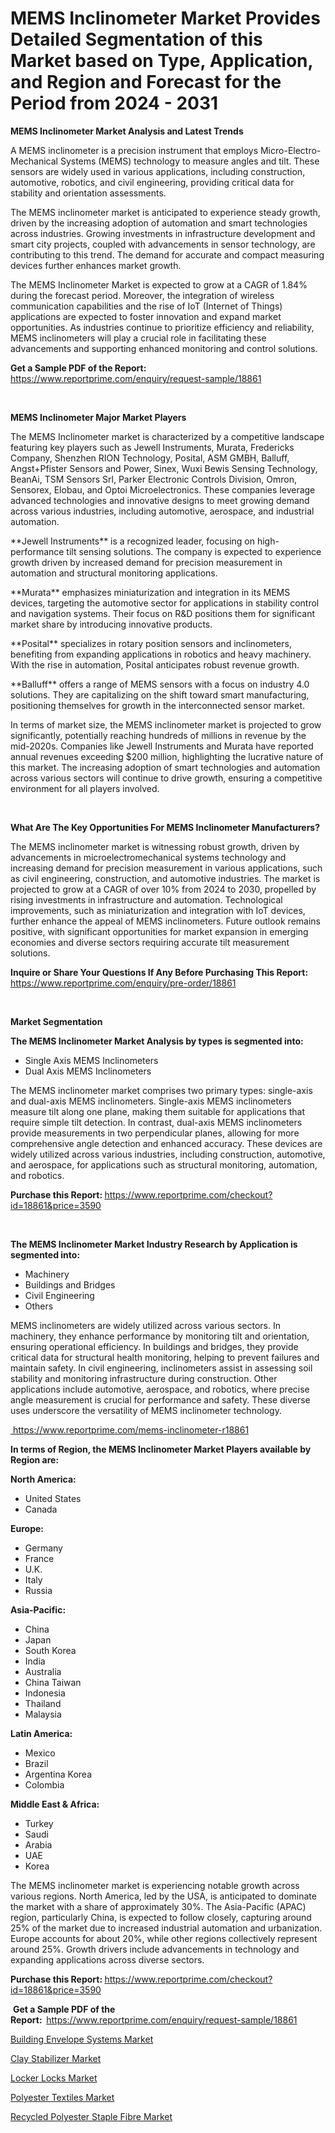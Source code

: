 <p><h1>MEMS Inclinometer Market Provides Detailed Segmentation of this Market based on Type, Application, and Region and Forecast for the Period from 2024 - 2031</h1></p><p><strong>MEMS Inclinometer Market Analysis and Latest Trends</strong></p>
<p><p>A MEMS inclinometer is a precision instrument that employs Micro-Electro-Mechanical Systems (MEMS) technology to measure angles and tilt. These sensors are widely used in various applications, including construction, automotive, robotics, and civil engineering, providing critical data for stability and orientation assessments.</p><p>The MEMS inclinometer market is anticipated to experience steady growth, driven by the increasing adoption of automation and smart technologies across industries. Growing investments in infrastructure development and smart city projects, coupled with advancements in sensor technology, are contributing to this trend. The demand for accurate and compact measuring devices further enhances market growth. </p><p>The MEMS Inclinometer Market is expected to grow at a CAGR of 1.84% during the forecast period. Moreover, the integration of wireless communication capabilities and the rise of IoT (Internet of Things) applications are expected to foster innovation and expand market opportunities. As industries continue to prioritize efficiency and reliability, MEMS inclinometers will play a crucial role in facilitating these advancements and supporting enhanced monitoring and control solutions.</p></p>
<p><strong>Get a Sample PDF of the Report:&nbsp;</strong> <a href="https://www.reportprime.com/enquiry/request-sample/18861?utm_campaign=1941&utm_medium=2&utm_source=Github&utm_content=ia&utm_term=25122024&utm_id=mems-inclinometer">https://www.reportprime.com/enquiry/request-sample/18861</a></p>
<p>&nbsp;</p>
<p><strong>MEMS Inclinometer Major Market Players</strong></p>
<p><p>The MEMS Inclinometer market is characterized by a competitive landscape featuring key players such as Jewell Instruments, Murata, Fredericks Company, Shenzhen RION Technology, Posital, ASM GMBH, Balluff, Angst+Pfister Sensors and Power, Sinex, Wuxi Bewis Sensing Technology, BeanAi, TSM Sensors Srl, Parker Electronic Controls Division, Omron, Sensorex, Elobau, and Optoi Microelectronics. These companies leverage advanced technologies and innovative designs to meet growing demand across various industries, including automotive, aerospace, and industrial automation.</p><p>**Jewell Instruments** is a recognized leader, focusing on high-performance tilt sensing solutions. The company is expected to experience growth driven by increased demand for precision measurement in automation and structural monitoring applications.</p><p>**Murata** emphasizes miniaturization and integration in its MEMS devices, targeting the automotive sector for applications in stability control and navigation systems. Their focus on R&D positions them for significant market share by introducing innovative products.</p><p>**Posital** specializes in rotary position sensors and inclinometers, benefiting from expanding applications in robotics and heavy machinery. With the rise in automation, Posital anticipates robust revenue growth.</p><p>**Balluff** offers a range of MEMS sensors with a focus on industry 4.0 solutions. They are capitalizing on the shift toward smart manufacturing, positioning themselves for growth in the interconnected sensor market.</p><p>In terms of market size, the MEMS inclinometer market is projected to grow significantly, potentially reaching hundreds of millions in revenue by the mid-2020s. Companies like Jewell Instruments and Murata have reported annual revenues exceeding $200 million, highlighting the lucrative nature of this market. The increasing adoption of smart technologies and automation across various sectors will continue to drive growth, ensuring a competitive environment for all players involved.</p></p>
<p>&nbsp;</p>
<p><strong>What Are The Key Opportunities For MEMS Inclinometer Manufacturers?</strong></p>
<p><p>The MEMS inclinometer market is witnessing robust growth, driven by advancements in microelectromechanical systems technology and increasing demand for precision measurement in various applications, such as civil engineering, construction, and automotive industries. The market is projected to grow at a CAGR of over 10% from 2024 to 2030, propelled by rising investments in infrastructure and automation. Technological improvements, such as miniaturization and integration with IoT devices, further enhance the appeal of MEMS inclinometers. Future outlook remains positive, with significant opportunities for market expansion in emerging economies and diverse sectors requiring accurate tilt measurement solutions.</p></p>
<p><strong>Inquire or Share Your Questions If Any Before Purchasing This Report:</strong> <a href="https://www.reportprime.com/enquiry/pre-order/18861?utm_campaign=1941&utm_medium=2&utm_source=Github&utm_content=ia&utm_term=25122024&utm_id=mems-inclinometer">https://www.reportprime.com/enquiry/pre-order/18861</a></p>
<p>&nbsp;</p>
<p><strong>Market Segmentation</strong></p>
<p><strong>The MEMS Inclinometer Market Analysis by types is segmented into:</strong></p>
<p><ul><li>Single Axis MEMS Inclinometers</li><li>Dual Axis MEMS Inclinometers</li></ul></p>
<p><p>The MEMS inclinometer market comprises two primary types: single-axis and dual-axis MEMS inclinometers. Single-axis MEMS inclinometers measure tilt along one plane, making them suitable for applications that require simple tilt detection. In contrast, dual-axis MEMS inclinometers provide measurements in two perpendicular planes, allowing for more comprehensive angle detection and enhanced accuracy. These devices are widely utilized across various industries, including construction, automotive, and aerospace, for applications such as structural monitoring, automation, and robotics.</p></p>
<p><strong>Purchase this Report:&nbsp;</strong><a href="https://www.reportprime.com/checkout?id=18861&price=3590&utm_campaign=1941&utm_medium=2&utm_source=Github&utm_content=ia&utm_term=25122024&utm_id=mems-inclinometer">https://www.reportprime.com/checkout?id=18861&price=3590</a></p>
<p>&nbsp;</p>
<p><strong>The MEMS Inclinometer Market Industry Research by Application is segmented into:</strong></p>
<p><ul><li>Machinery</li><li>Buildings and Bridges</li><li>Civil Engineering</li><li>Others</li></ul></p>
<p><p>MEMS inclinometers are widely utilized across various sectors. In machinery, they enhance performance by monitoring tilt and orientation, ensuring operational efficiency. In buildings and bridges, they provide critical data for structural health monitoring, helping to prevent failures and maintain safety. In civil engineering, inclinometers assist in assessing soil stability and monitoring infrastructure during construction. Other applications include automotive, aerospace, and robotics, where precise angle measurement is crucial for performance and safety. These diverse uses underscore the versatility of MEMS inclinometer technology.</p></p>
<p><a href="https://www.reportprime.com/mems-inclinometer-r18861?utm_campaign=1941&utm_medium=2&utm_source=Github&utm_content=ia&utm_term=25122024&utm_id=mems-inclinometer">&nbsp;https://www.reportprime.com/mems-inclinometer-r18861</a></p>
<p><strong>In terms of Region, the MEMS Inclinometer Market Players available by Region are:</strong></p>
<p>
    <p> <strong> North America: </strong>
        <ul>
            <li>United States</li>
            <li>Canada</li>
        </ul>
        </p> 
    <p> <strong> Europe: </strong>
        <ul>
            <li>Germany</li>
            <li>France</li>
            <li>U.K.</li>
            <li>Italy</li>
            <li>Russia</li>
        </ul>
        </p> 
    <p> <strong> Asia-Pacific: </strong>
        <ul>
            <li>China</li>
            <li>Japan</li>
            <li>South Korea</li>
            <li>India</li>
            <li>Australia</li>
            <li>China Taiwan</li>
            <li>Indonesia</li>
            <li>Thailand</li>
            <li>Malaysia</li>
        </ul>
        </p> 
    <p> <strong> Latin America: </strong>
        <ul>
            <li>Mexico</li>
            <li>Brazil</li>
            <li>Argentina Korea</li>
            <li>Colombia</li>
        </ul>
        </p> 
    <p> <strong> Middle East & Africa: </strong>
        <ul>
            <li>Turkey</li>
            <li>Saudi</li>
            <li>Arabia</li>
            <li>UAE</li>
            <li>Korea</li>
        </ul>
    </p>
    </p>
<p><p>The MEMS inclinometer market is experiencing notable growth across various regions. North America, led by the USA, is anticipated to dominate the market with a share of approximately 30%. The Asia-Pacific (APAC) region, particularly China, is expected to follow closely, capturing around 25% of the market due to increased industrial automation and urbanization. Europe accounts for about 20%, while other regions collectively represent around 25%. Growth drivers include advancements in technology and expanding applications across diverse sectors.</p></p>
<p><strong>Purchase this Report: </strong><a href="https://www.reportprime.com/checkout?id=18861&price=3590&utm_campaign=1941&utm_medium=2&utm_source=Github&utm_content=ia&utm_term=25122024&utm_id=mems-inclinometer">https://www.reportprime.com/checkout?id=18861&price=3590</a></p>
<p>&nbsp;<strong>Get a Sample PDF of the Report:&nbsp;&nbsp;</strong><a href="https://www.reportprime.com/enquiry/request-sample/18861?utm_campaign=1941&utm_medium=2&utm_source=Github&utm_content=ia&utm_term=25122024&utm_id=mems-inclinometer">https://www.reportprime.com/enquiry/request-sample/18861</a></p>
<p><strong></strong></p>
<p><p><a href="https://www.linkedin.com/pulse/exploring-building-envelope-systems-market-projected-growth-asp-nsnxe?utm_campaign=1941&utm_medium=2&utm_source=Github&utm_content=ia&utm_term=25122024&utm_id=mems-inclinometer">Building Envelope Systems Market</a></p><p><a href="https://www.linkedin.com/pulse/c-glance-reports-anmec?utm_campaign=1941&utm_medium=2&utm_source=Github&utm_content=ia&utm_term=25122024&utm_id=mems-inclinometer">Clay Stabilizer Market</a></p><p><a href="https://github.com/mahnoor2003/Market-Research-Report-List-6/blob/main/locker-locks-market.md?utm_campaign=1941&utm_medium=2&utm_source=Github&utm_content=ia&utm_term=25122024&utm_id=mems-inclinometer">Locker Locks Market</a></p><p><a href="https://www.linkedin.com/pulse/polyester-textiles-market-competitive-landscape-key-wgg6e?utm_campaign=1941&utm_medium=2&utm_source=Github&utm_content=ia&utm_term=25122024&utm_id=mems-inclinometer">Polyester Textiles Market</a></p><p><a href="https://www.linkedin.com/pulse/market-size-scop-insight-burst-7w0vf?utm_campaign=1941&utm_medium=2&utm_source=Github&utm_content=ia&utm_term=25122024&utm_id=mems-inclinometer">Recycled Polyester Staple Fibre Market</a></p></p>